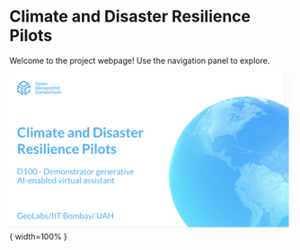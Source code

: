 # Climate and Disaster Resilience Pilots
Welcome to the project webpage! Use the navigation panel to explore.

![Overview](overrides/cdrp.png){ width=100% }
